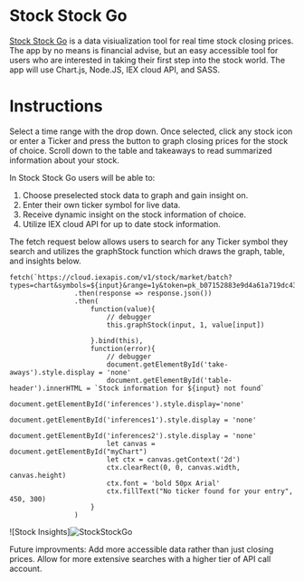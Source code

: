 # Stock Stock Go

<a href="https://jasonchu94.github.io/Stock-Stock-Go/" target="_blank" rel="noopener noreferrer">Stock Stock Go</a> is a data visiualization tool for real time stock closing prices. The app by no means is financial advise, but an easy accessible tool for users who are interested in taking their first step into the stock world. The app will use Chart.js, Node.JS, IEX cloud API, and SASS.

# Instructions

Select a time range with the drop down. Once selected, click any stock icon or enter a Ticker and press the button to graph closing prices for the stock of choice. 
Scroll down to the table and takeaways to read summarized information about your stock.

In Stock Stock Go users will be able to:

1. Choose preselected stock data to graph and gain insight on.
2. Enter their own ticker symbol for live data.
3. Receive dynamic insight on the stock information of choice.
4. Utilize IEX cloud API for up to date stock information.

The fetch request below allows users to search for any Ticker symbol they search and utilizes the graphStock function which draws the graph, table, and insights below. 
```
fetch(`https://cloud.iexapis.com/v1/stock/market/batch?types=chart&symbols=${input}&range=1y&token=pk_b07152883e9d4a61a719dc430195a97b`)
                .then(response => response.json())
                .then(
                    function(value){
                        // debugger
                        this.graphStock(input, 1, value[input])

                    }.bind(this),
                    function(error){
                        // debugger
                        document.getElementById('take-aways').style.display = 'none'
                        document.getElementById('table-header').innerHTML = `Stock information for ${input} not found`
                        document.getElementById('inferences').style.display='none'
                        document.getElementById('inferences1').style.display = 'none'
                        document.getElementById('inferences2').style.display = 'none'
                        let canvas = document.getElementById("myChart")
                        let ctx = canvas.getContext('2d')
                        ctx.clearRect(0, 0, canvas.width, canvas.height)
                        ctx.font = 'bold 50px Arial'
                        ctx.fillText("No ticker found for your entry", 450, 300)
                    }
                )
```

![Stock Insights]![StockStockGo](https://user-images.githubusercontent.com/88340645/157318879-35301242-755c-4337-8297-c64c36ef216b.png)


Future improvments: 
Add more accessible data rather than just closing prices. Allow for more extensive searches with a higher tier of API call account. 
